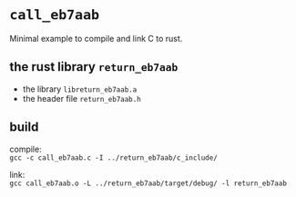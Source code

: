 `call_eb7aab`
=============

Minimal example to compile and link C to rust.


the rust library `return_eb7aab`
--------------------------------

+ the library `libreturn_eb7aab.a`
+ the header file `return_eb7aab.h`


build
-----

compile:  
`gcc -c call_eb7aab.c -I ../return_eb7aab/c_include/`

link:  
`gcc call_eb7aab.o -L ../return_eb7aab/target/debug/ -l return_eb7aab`
